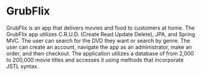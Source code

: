 # GrubFlix
GrubFlix is an app that delivers movies and food to customers at home. The GrubFlix app utilizes C.R.U.D. 
(Create Read Update Delete), JPA, and Spring MVC. The user can search for the DVD they want or search by
genre. The user can create an account, navigate the app as an administrator, make an order, and then checkout.
The application utilizes a database of from 2,000 to 200,000 movie titles and accesses it using methods that incorporate 
JSTL syntax.
